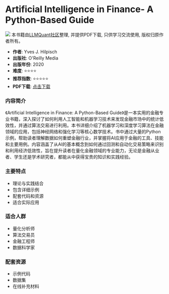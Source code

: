 # Artificial Intelligence in Finance- A Python-Based Guide

![](https://fastly.jsdelivr.net/gh/bucketio/img3@main/2024/09/04/1725464231869-e0b2f727-2a0f-4270-bf6c-31ddc350426a.gif)
本书籍由[LLMQuant社区](https://llmquant.com/)整理, 并提供PDF下载, 只供学习交流使用, 版权归原作者所有。


- **作者**: Yves J. Hilpisch
- **出版社**: O'Reilly Media
- **出版年份**: 2020
- **难度**: ⭐⭐⭐⭐
- **推荐指数**: ⭐⭐⭐⭐⭐
- **PDF下载**: [点击下载](https://asset.quant-wiki.com/pdf/Artificial%20Intelligence%20in%20Finance_%20A%20Python-Based%20Guide.pdf)

### 内容简介

《Artificial Intelligence in Finance: A Python-Based Guide》是一本实用的金融专业书籍，深入探讨了如何利用人工智能和机器学习技术来发现金融市场中的统计低效性，并通过算法交易进行利用。本书详细介绍了机器学习和深度学习算法在金融领域的应用，包括神经网络和强化学习等核心数学技术。书中通过大量的Python示例，帮助读者理解数据如何重塑金融行业，并掌握将AI应用于金融的工具、技能和主要用例。内容涵盖了从AI的基本概念到如何通过回测和自动化交易策略来识别和利用经济低效性，旨在提升读者在量化金融领域的专业能力，无论是金融从业者、学生还是学术研究者，都能从中获得宝贵的知识和实践经验。


### 主要特点

- 理论与实践结合
- 包含详细示例
- 配套代码和资源
- 适合实际应用

### 适合人群

- 量化分析师
- 算法交易员
- 金融工程师
- 数据科学家

### 配套资源

- 示例代码
- 数据集
- 在线补充材料